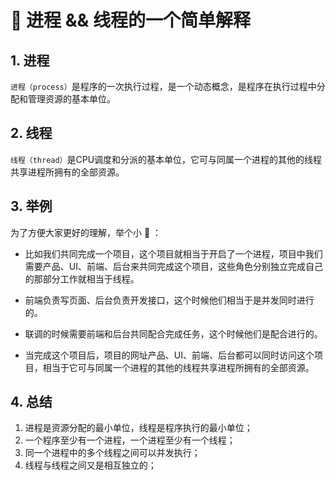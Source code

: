 # 🌈 进程 && 线程的一个简单解释

## 1. 进程

`进程（process）`是程序的一次执行过程，是一个动态概念，是程序在执行过程中分配和管理资源的基本单位。

## 2. 线程

`线程（thread）`是CPU调度和分派的基本单位，它可与同属一个进程的其他的线程共享进程所拥有的全部资源。

## 3. 举例

为了方便大家更好的理解，举个小 🌰 ：

- 比如我们共同完成一个项目，这个项目就相当于开启了一个进程，项目中我们需要产品、UI、前端、后台来共同完成这个项目，这些角色分别独立完成自己的那部分工作就相当于线程。

- 前端负责写页面、后台负责开发接口，这个时候他们相当于是并发同时进行的。

- 联调的时候需要前端和后台共同配合完成任务，这个时候他们是配合进行的。

- 当完成这个项目后，项目的网址产品、UI、前端、后台都可以同时访问这个项目，相当于它可与同属一个进程的其他的线程共享进程所拥有的全部资源。


## 4. 总结

1. 进程是资源分配的最小单位，线程是程序执行的最小单位；
2. 一个程序至少有一个进程，一个进程至少有一个线程；
3. 同一个进程中的多个线程之间可以并发执行；
4. 线程与线程之间又是相互独立的；






